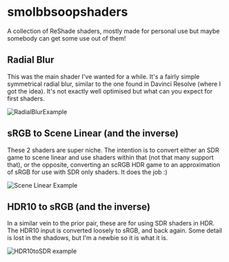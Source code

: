 # smolbbsoopshaders
A collection of ReShade shaders, mostly made for personal use but maybe somebody can get some use out of them!

## Radial Blur
This was the main shader I've wanted for a while. It's a fairly simple symmetrical radial blur, similar to the one found in Davinci Resolve (where I got the idea).
It's not exactly well optimised but what can you expect for first shaders.

![RadialBlurExample](https://github.com/user-attachments/assets/f10a45df-071e-4070-841e-1f72b7e18ddd)

## sRGB to Scene Linear (and the inverse)
These 2 shaders are super niche. The intention is to convert either an SDR game to scene linear and use shaders within that (not that many support that), or the opposite, converting an scRGB HDR game to an approximation of sRGB for use with SDR only shaders. It does the job :)

![Scene Linear Example](https://github.com/user-attachments/assets/18541437-29a7-4027-905b-76692fb8fff7)

## HDR10 to sRGB (and the inverse)
In a similar vein to the prior pair, these are for using SDR shaders in HDR. The HDR10 input is converted loosely to sRGB, and back again. Some detail is lost in the shadows, but I'm a newbie so it is what it is.

![HDR10toSDR example](https://github.com/user-attachments/assets/1cf9023e-700e-4859-a8c3-2c642218d1e5)
